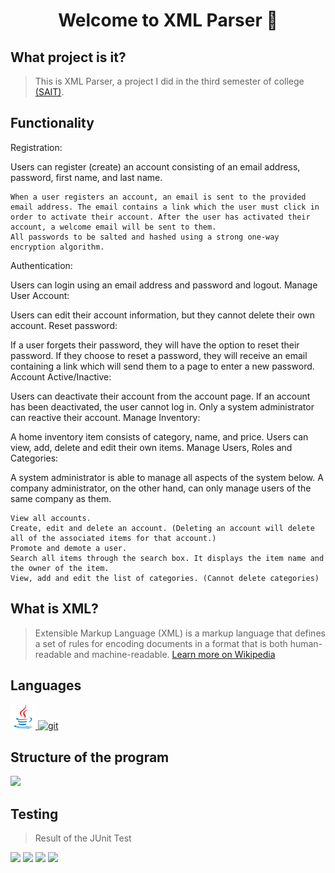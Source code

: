 <h1 align="center">Welcome to XML Parser 👋</h1>

## What project is it?

> This is XML Parser, a project I did in the third semester of college <a href="https://www.sait.ca/programs-and-courses/diplomas/information-technology" target='_blank'>(SAIT)</a>.

## Functionality


Registration:

Users can register (create) an account consisting of an email address, password, first name, and last name.

    When a user registers an account, an email is sent to the provided email address. The email contains a link which the user must click in order to activate their account. After the user has activated their account, a welcome email will be sent to them.
    All passwords to be salted and hashed using a strong one-way encryption algorithm.

Authentication:

Users can login using an email address and password and logout.
Manage User Account:

Users can edit their account information, but they cannot delete their own account.
Reset password:

If a user forgets their password, they will have the option to reset their password. If they choose to reset a password, they will receive an email containing a link which will send them to a page to enter a new password.
Account Active/Inactive:

Users can deactivate their account from the account page. If an account has been deactivated, the user cannot log in. Only a system administrator can reactive their account.
Manage Inventory:

A home inventory item consists of category, name, and price. Users can view, add, delete and edit their own items.
Manage Users, Roles and Categories:

A system administrator is able to manage all aspects of the system below. A company administrator, on the other hand, can only manage users of the same company as them.

    View all accounts.
    Create, edit and delete an account. (Deleting an account will delete all of the associated items for that account.)
    Promote and demote a user.
    Search all items through the search box. It displays the item name and the owner of the item.
    View, add and edit the list of categories. (Cannot delete categories)

## What is XML?

> Extensible Markup Language (XML) is a markup language that defines a set of rules for encoding documents in a format that is both human-readable and machine-readable.
> <a href="https://en.wikipedia.org/wiki/XML" target=" _blank">Learn more on Wikipedia</a>

## Languages
<p align="left"> <a href="https://www.java.com" target="_blank"> <img src="https://raw.githubusercontent.com/devicons/devicon/master/icons/java/java-original.svg" alt="java" width="40" height="40"/> </a> <a href="https://git-scm.com/" target="_blank"> <img src="https://www.vectorlogo.zone/logos/git-scm/git-scm-icon.svg" alt="git" width="40" height="40"/> </a> </p>

## Structure of the program
<img src="structure.jpg">

## Testing

> Result of the JUnit Test
<img src="MyArrayListTests.jpg">
<img src="MySLLTests.jpg">
<img src="MyStackTests.jpg">
<img src="MyQueueTests.jpg">







